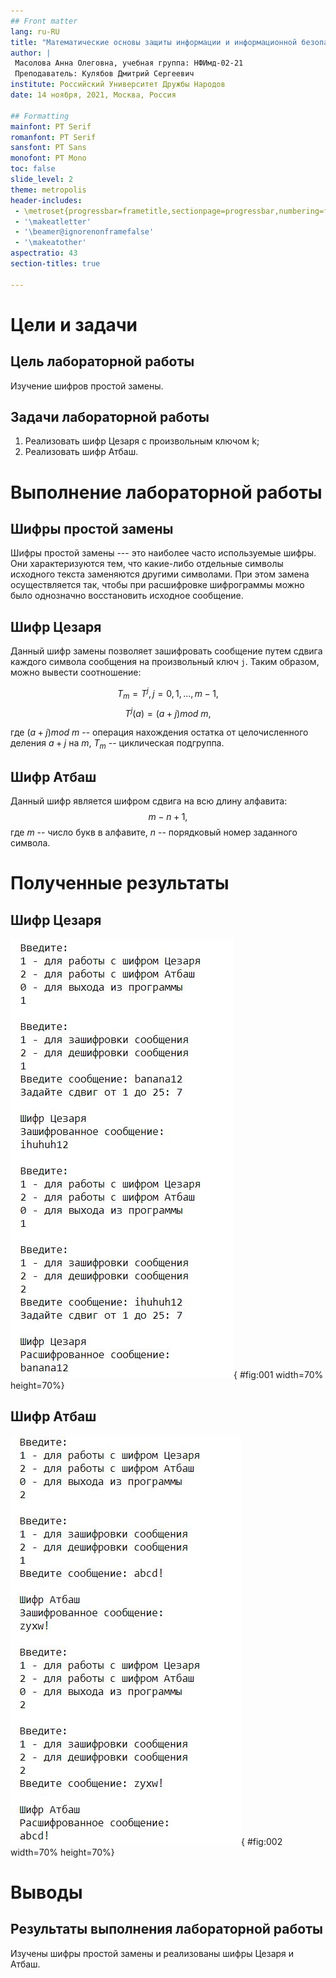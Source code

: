 ```yaml
---
## Front matter
lang: ru-RU
title: "Математические основы защиты информации и информационной безопасности. Лабораторная работа №1. Шифр простой замены"
author: |
 Масолова Анна Олеговна, учебная группа: НФИмд-02-21  
 Преподаватель: Кулябов Дмитрий Сергеевич
institute: Российский Университет Дружбы Народов
date: 14 ноября, 2021, Москва, Россия

## Formatting
mainfont: PT Serif
romanfont: PT Serif
sansfont: PT Sans
monofont: PT Mono
toc: false
slide_level: 2
theme: metropolis
header-includes: 
 - \metroset{progressbar=frametitle,sectionpage=progressbar,numbering=fraction}
 - '\makeatletter'
 - '\beamer@ignorenonframefalse'
 - '\makeatother'
aspectratio: 43
section-titles: true

---
```


# Цели и задачи

## Цель лабораторной работы

Изучение шифров простой замены.

## Задачи лабораторной работы 

1. Реализовать шифр Цезаря с произвольным ключом k;
2. Реализовать шифр Атбаш.

# Выполнение лабораторной работы

## Шифры простой замены

Шифры простой замены --- это наиболее часто используемые шифры. Они характеризуются тем, что какие-либо отдельные символы исходного текста заменяются другими символами. При этом замена осуществляется так, чтобы при расшифровке шифрограммы можно было однозначно восстановить исходное сообщение.

## Шифр Цезаря

Данный шифр замены позволяет зашифровать сообщение путем сдвига каждого символа сообщения на произвольный ключ `j`. Таким образом, можно вывести соотношение:

$$ T_{m}= {T^{j}}, j = 0,1, ... , m - 1, $$
$$ {T^{j}(a)} = (a + j) mod \ m, $$

где $(a+j) mod \ m$ -- операция нахождения остатка от целочисленного деления $a+j$ на $m$, $T_{m}$ -- циклическая подгруппа.

## Шифр Атбаш

Данный шифр является шифром сдвига на всю длину алфавита:
$$ m − n + 1, $$
где $m$ -- число букв в алфавите, $n$ -- порядковый номер заданного символа.

# Полученные результаты

## Шифр Цезаря

![Шифр Цезаря](image/02.jpg){ #fig:001 width=70% height=70%}

## Шифр Атбаш

![Шифр Атбаш](image/03.jpg){ #fig:002 width=70% height=70%}

# Выводы

## Результаты выполнения лабораторной работы

Изучены шифры простой замены и реализованы шифры Цезаря и Атбаш.